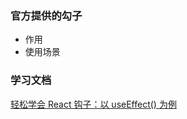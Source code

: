 ### 官方提供的勾子
- 作用
- 使用场景

### 学习文档
[轻松学会 React 钩子：以 useEffect() 为例](https://www.ruanyifeng.com/blog/2020/09/react-hooks-useeffect-tutorial.html)